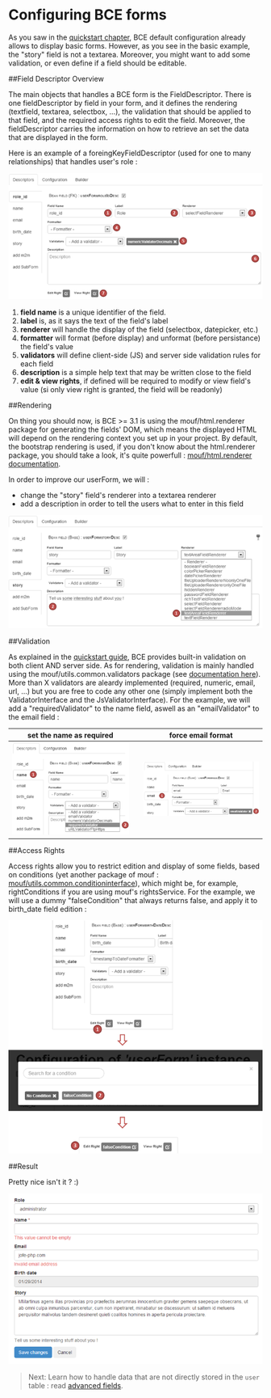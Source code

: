 Configuring BCE forms
==

As you saw in the [quickstart chapter](quickstart.md), BCE default configuration already allows to display basic forms. However, as you see in the basic example, the "story" field is not a textarea. Moreover, you might want to add some validation, or even define if a field should be editable.


##Field Descriptor Overview

The main objects that handles a BCE form is the FieldDescriptor. There is one fieldDescriptor by field in your form, and it defines the rendering (textfield, textarea, selectbox, ...), the validation that should be applied to that field, and the required access rights to edit the field.
Moreover, the fieldDescriptor carries the information on how to retrieve an set the data that are displayed in the form.

Here is an example of a foreingKeyFieldDescriptor (used for one to many relationships) that handles user's role :

![Field Descriptor Example](images/fieldDescriptorExample.png) 

1. **field name** is a unique identifier of the field.
2. **label** is, as it says the text of the field's label
3. **renderer** will handle the display of the field (selectbox, datepicker, etc.)
4. **formatter** will format (before display) and unformat (before persistance) the field's value
5. **validators** will define client-side (JS) and server side validation rules for each field
6. **description** is a simple help text that may be written close to the field
7. **edit & view rights**, if defined will be required to modify or view field's value (si only view right is granted, the field will be readonly)

##Rendering

On thing you should now, is BCE >= 3.1 is using the mouf/html.renderer package for generating the fields' DOM, which means the displayed HTML will depend on the rendering context you set up in your project. By default, the bootstrap rendering is used, if you don't know about the html.renderer package, you should take a look, it's quite powerfull : [mouf/html.renderer documentation](http://mouf-php.com/packages/mouf/html.renderer/README.md).

In order to improve our userForm, we will :

 * change the "story" field's renderer into a textarea renderer
 * add a description in order to tell the users what to enter in this field
 
![Configure field rendering](images/configure-rendering.png) 


##Validation

As explained in the [quickstart guide](quickstart.md), BCE provides built-in validation on both client AND server side. As for rendering, validation is mainly handled using the mouf/utils.common.validators package (see [documentation here](http://mouf-php.com/packages/mouf/utils.common.validators/)). More than X validators are aleardy implemented (required, numeric, email, url, ...) but you are free to code any other one (simply implement both the ValidatorInterface and the JsValidatorInterface). For the example, we will add a "requiredValidator" to the name field, aswell as an "emailValidator" to the email field : 

| set the name as required | | force email format |
|---|---|---|
|![set the name as required](images/add-required-validator.png)| |![force email format](images/add-email-validator.png) |

##Access Rights

Access rights allow you to restrict edition and display of some fields, based on conditions (yet another package of mouf : [mouf/utils.common.conditioninterface](http://mouf-php.com/packages/mouf/utils.common.conditioninterface/README.md)), which might be, for example, rightConditions if you are using mouf's rightsService. For the example, we will use a dummy "falseCondition" that always returns false, and apply it to birth_date field edition :

![add edit condition.png](images/add-edit-condition.png)

##Result

Pretty nice isn't it ? :)

![Customized Form.png](images/customized-form-1.png)

> Next: Learn how to handle data that are not directly stored in the `user` table : read [advanced fields](advanced-fields.md).